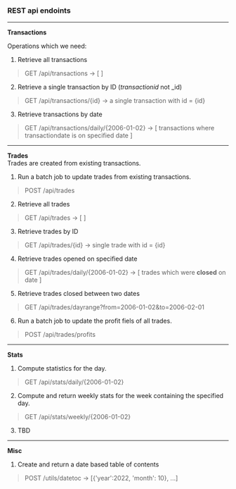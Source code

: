 ### REST api endoints

---

**Transactions**

Operations which we need:  
1. Retrieve all transactions
> GET /api/transactions -> [ ]
2. Retrieve a single transaction by ID (_transactionid_ not _id)
> GET /api/transactions/{id} -> a single transaction with id = {id}  
3. Retrieve transactions by date 
> GET /api/transactions/daily/{2006-01-02} -> [ transactions where transactiondate is on specified date ] 
---

**Trades**  
Trades are created from existing transactions.  

1. Run a batch job to update trades from existing transactions.
> POST /api/trades
2. Retrieve all trades
> GET /api/trades -> [ ]
3. Retrieve trades by ID 
> GET /api/trades/{id} -> single trade with id = {id}
4. Retrieve trades opened on specified date
> GET /api/trades/daily/{2006-01-02} -> [ trades which were **closed** on date ]
5. Retrieve trades closed between two dates
> GET /api/trades/dayrange?from=2006-01-02&to=2006-02-01
6. Run a batch job to update the profit fiels of all trades.
> POST /api/trades/profits

---
**Stats** 

1. Compute statistics for the day.
> GET /api/stats/daily/{2006-01-02}
2. Compute and return weekly stats for the week containing the specified day.
> GET /api/stats/weekly/{2006-01-02}
3. TBD

---
**Misc**
1. Create and return a date based table of contents
> POST /utils/datetoc -> [{'year':2022, 'month': 10}, ...]
